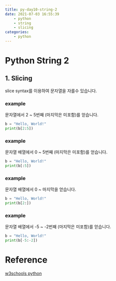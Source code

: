 ```yaml
---
title: py-day10-string-2
date: 2021-07-03 16:55:39
    - python 
    - string
    - slicing
categories: 
    - python
---
```


# Python String 2
## 1. Slicing 
slice syntax를 이용하여 문자열을 자를수 있습니다. 

### example
문자열에서 2 ~ 5번째 (마지막은 미포함)를 얻습니다.
``` python
b = "Hello, World!"
print(b[2:5])
```

### example
문자열 배열에서 0 ~ 5번째 (마지막은 미포함)를 얻습니다.
``` python
b = "Hello, World!"
print(b[:5])
```

### example
문자열 배열에서 0 ~ 마지막을 얻습니다.
``` python
b = "Hello, World!"
print(b[2:])
```

### example
문자열 배열에서 -5 ~ -2번째 (마지막은 미포함)를 얻습니다.
``` python
b = "Hello, World!"
print(b[-5:-2])
```

# Reference
[w3schools python](https://www.w3schools.com/python)
